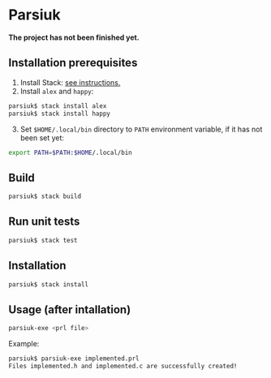 # Parsiuk

**The project has not been finished yet.**

## Installation prerequisites

1. Install Stack: [see instructions.](https://docs.haskellstack.org/en/stable/README/)
2. Install `alex` and `happy`:
```sh
parsiuk$ stack install alex
parsiuk$ stack install happy
```
3. Set `$HOME/.local/bin` directory to `PATH` environment variable, if it has not been set yet:
```sh
export PATH=$PATH:$HOME/.local/bin
```

## Build
```sh
parsiuk$ stack build
```

## Run unit tests
```sh
parsiuk$ stack test
```

## Installation
```sh
parsiuk$ stack install
```

## Usage (after intallation)
```sh
parsiuk-exe <prl file>
```

Example:
```sh
parsiuk$ parsiuk-exe implemented.prl
Files implemented.h and implemented.c are successfully created!
```